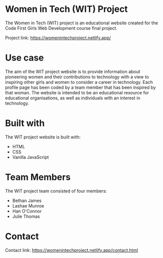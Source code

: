 # Women in Tech (WIT) Project
The Women in Tech (WIT) project is an educational website created for the Code First Girls Web Development course final project. 

Project link: https://womenintechproject.netlify.app/

# Use case
The aim of the WIT project website is to provide information about pioneering women and their contributions to technology with a view to inspiring other girls and women to consider a career in technology. Each profile page has been coded by a team member that has been inspired by that woman. The website is intended to be an educational resource for educational organisations, as well as individuals with an interest in technology.

# Built with
The WIT project website is built with:
- HTML
- CSS
- Vanilla JavaScript

# Team Members
The WIT project team consisted of four members: 
- Bethan James 
- Lashae Munroe 
- Han O'Connor  
- Julie Thomas

# Contact
Contact link: https://womenintechproject.netlify.app/contact.html
